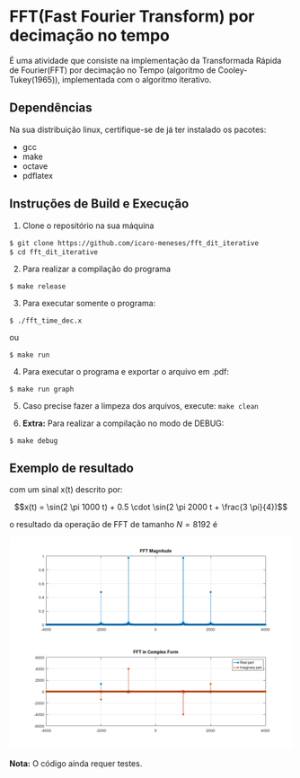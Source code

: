 # FFT(Fast Fourier Transform) por decimação no tempo

É uma atividade que consiste na implementação da Transformada Rápida de 
Fourier(FFT) por decimação no Tempo (algoritmo de Cooley-Tukey(1965)),
implementada com o algoritmo iterativo.

## Dependências

Na sua distribuição linux, certifique-se de já ter instalado os pacotes:

- gcc
- make
- octave
- pdflatex

## Instruções de Build e Execução

1. Clone o repositório na sua máquina

```
$ git clone https://github.com/icaro-meneses/fft_dit_iterative
$ cd fft_dit_iterative
```

2. Para realizar a compilação do programa

```
$ make release
```

3. Para executar somente o programa:

```
$ ./fft_time_dec.x
```

ou

```
$ make run
```

4. Para executar o programa e exportar o arquivo em .pdf:

```
$ make run graph
```

5. Caso precise fazer a limpeza dos arquivos, execute: `make clean`

6. **Extra:** Para realizar a compilação no modo de DEBUG:

```
$ make debug
```

## Exemplo de resultado

com um sinal x(t) descrito por:

$$x(t) = \sin(2 \pi 1000 t) + 0.5 \cdot \sin(2 \pi 2000 t + \frac{3 \pi}{4})$$

o resultado da operação de FFT de tamanho $N = 8192$ é

![Resultado da FFT do sinal x(t)](./images/result_plot.png "FFT Result")

**Nota:** O código ainda requer testes.

